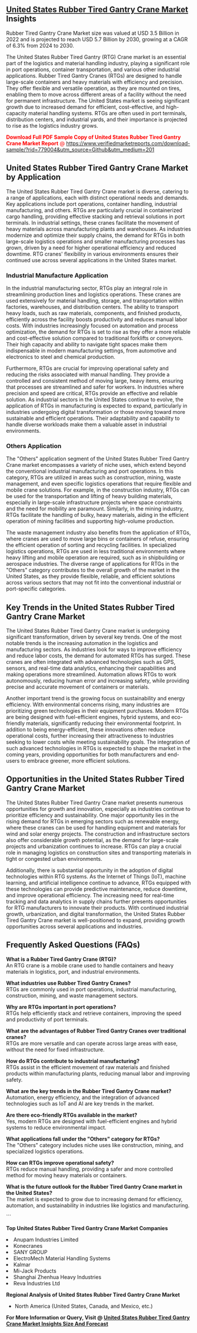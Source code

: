 <h2><a href="https://www.verifiedmarketreports.com/download-sample/?rid=779004&amp;utm_source=Github&amp;utm_medium=201" target="_blank">United States Rubber Tired Gantry Crane Market</a> Insights</h2><p>Rubber Tired Gantry Crane Market size was valued at USD 3.5 Billion in 2022 and is projected to reach USD 5.7 Billion by 2030, growing at a CAGR of 6.3% from 2024 to 2030.</p><p><p>The United States Rubber Tired Gantry (RTG) Crane market is an essential part of the logistics and material handling industry, playing a significant role in port operations, container transportation, and various other industrial applications. Rubber Tired Gantry Cranes (RTGs) are designed to handle large-scale containers and heavy materials with efficiency and precision. They offer flexible and versatile operation, as they are mounted on tires, enabling them to move across different areas of a facility without the need for permanent infrastructure. The United States market is seeing significant growth due to increased demand for efficient, cost-effective, and high-capacity material handling systems. RTGs are often used in port terminals, distribution centers, and industrial yards, and their importance is projected to rise as the logistics industry grows. <p><span class=""><span style="color: #ff0000;"><strong>Download Full PDF Sample Copy of United States Rubber Tired Gantry Crane Market Report</strong> @ </span><a href="https://www.verifiedmarketreports.com/download-sample/?rid=779004&amp;utm_source=Github&amp;utm_medium=201" target="_blank">https://www.verifiedmarketreports.com/download-sample/?rid=779004&amp;utm_source=Github&amp;utm_medium=201</a></span></p></p><h2>United States Rubber Tired Gantry Crane Market by Application</h2><p>The United States Rubber Tired Gantry Crane market is diverse, catering to a range of applications, each with distinct operational needs and demands. Key applications include port operations, container handling, industrial manufacturing, and others. RTGs are particularly crucial in containerized cargo handling, providing effective stacking and retrieval solutions in port terminals. In industrial settings, these cranes facilitate the movement of heavy materials across manufacturing plants and warehouses. As industries modernize and optimize their supply chains, the demand for RTGs in both large-scale logistics operations and smaller manufacturing processes has grown, driven by a need for higher operational efficiency and reduced downtime. RTG cranes' flexibility in various environments ensures their continued use across several applications in the United States market.</p><h3>Industrial Manufacture Application</h3><p>In the industrial manufacturing sector, RTGs play an integral role in streamlining production lines and logistics operations. These cranes are used extensively for material handling, storage, and transportation within factories, warehouses, and distribution centers. The ability to transport heavy loads, such as raw materials, components, and finished products, efficiently across the facility boosts productivity and reduces manual labor costs. With industries increasingly focused on automation and process optimization, the demand for RTGs is set to rise as they offer a more reliable and cost-effective solution compared to traditional forklifts or conveyors. Their high capacity and ability to navigate tight spaces make them indispensable in modern manufacturing settings, from automotive and electronics to steel and chemical production.</p><p>Furthermore, RTGs are crucial for improving operational safety and reducing the risks associated with manual handling. They provide a controlled and consistent method of moving large, heavy items, ensuring that processes are streamlined and safer for workers. In industries where precision and speed are critical, RTGs provide an effective and reliable solution. As industrial sectors in the United States continue to evolve, the application of RTGs in manufacturing is expected to expand, particularly in industries undergoing digital transformation or those moving toward more sustainable and efficient operations. Their adaptability and capability to handle diverse workloads make them a valuable asset in industrial environments.</p><h3>Others Application</h3><p>The "Others" application segment of the United States Rubber Tired Gantry Crane market encompasses a variety of niche uses, which extend beyond the conventional industrial manufacturing and port operations. In this category, RTGs are utilized in areas such as construction, mining, waste management, and even specific logistics operations that require flexible and mobile crane solutions. For example, in the construction industry, RTGs can be used for the transportation and lifting of heavy building materials, especially in large-scale infrastructure projects where space constraints and the need for mobility are paramount. Similarly, in the mining industry, RTGs facilitate the handling of bulky, heavy materials, aiding in the efficient operation of mining facilities and supporting high-volume production.</p><p>The waste management industry also benefits from the application of RTGs, where cranes are used to move large bins or containers of refuse, ensuring the efficient operation of sorting and recycling facilities. In specialized logistics operations, RTGs are used in less traditional environments where heavy lifting and mobile operation are required, such as in shipbuilding or aerospace industries. The diverse range of applications for RTGs in the "Others" category contributes to the overall growth of the market in the United States, as they provide flexible, reliable, and efficient solutions across various sectors that may not fit into the conventional industrial or port-specific categories.</p><h2>Key Trends in the United States Rubber Tired Gantry Crane Market</h2><p>The United States Rubber Tired Gantry Crane market is undergoing significant transformation, driven by several key trends. One of the most notable trends is the increasing automation in the logistics and manufacturing sectors. As industries look for ways to improve efficiency and reduce labor costs, the demand for automated RTGs has surged. These cranes are often integrated with advanced technologies such as GPS, sensors, and real-time data analytics, enhancing their capabilities and making operations more streamlined. Automation allows RTGs to work autonomously, reducing human error and increasing safety, while providing precise and accurate movement of containers or materials.</p><p>Another important trend is the growing focus on sustainability and energy efficiency. With environmental concerns rising, many industries are prioritizing green technologies in their equipment purchases. Modern RTGs are being designed with fuel-efficient engines, hybrid systems, and eco-friendly materials, significantly reducing their environmental footprint. In addition to being energy-efficient, these innovations often reduce operational costs, further increasing their attractiveness to industries seeking to lower costs while meeting sustainability goals. The integration of such advanced technologies in RTGs is expected to shape the market in the coming years, providing opportunities for both manufacturers and end-users to embrace greener, more efficient solutions.</p><h2>Opportunities in the United States Rubber Tired Gantry Crane Market</h2><p>The United States Rubber Tired Gantry Crane market presents numerous opportunities for growth and innovation, especially as industries continue to prioritize efficiency and sustainability. One major opportunity lies in the rising demand for RTGs in emerging sectors such as renewable energy, where these cranes can be used for handling equipment and materials for wind and solar energy projects. The construction and infrastructure sectors also offer considerable growth potential, as the demand for large-scale projects and urbanization continues to increase. RTGs can play a crucial role in managing logistics on construction sites and transporting materials in tight or congested urban environments.</p><p>Additionally, there is substantial opportunity in the adoption of digital technologies within RTG systems. As the Internet of Things (IoT), machine learning, and artificial intelligence continue to advance, RTGs equipped with these technologies can provide predictive maintenance, reduce downtime, and improve operational efficiency. The increasing need for real-time tracking and data analytics in supply chains further presents opportunities for RTG manufacturers to innovate their products. With continued industrial growth, urbanization, and digital transformation, the United States Rubber Tired Gantry Crane market is well-positioned to expand, providing growth opportunities across several applications and industries.</p><h2>Frequently Asked Questions (FAQs)</h2><p><strong>What is a Rubber Tired Gantry Crane (RTG)?</strong><br> An RTG crane is a mobile crane used to handle containers and heavy materials in logistics, port, and industrial environments.</p><p><strong>What industries use Rubber Tired Gantry Cranes?</strong><br> RTGs are commonly used in port operations, industrial manufacturing, construction, mining, and waste management sectors.</p><p><strong>Why are RTGs important in port operations?</strong><br> RTGs help efficiently stack and retrieve containers, improving the speed and productivity of port terminals.</p><p><strong>What are the advantages of Rubber Tired Gantry Cranes over traditional cranes?</strong><br> RTGs are more versatile and can operate across large areas with ease, without the need for fixed infrastructure.</p><p><strong>How do RTGs contribute to industrial manufacturing?</strong><br> RTGs assist in the efficient movement of raw materials and finished products within manufacturing plants, reducing manual labor and improving safety.</p><p><strong>What are the key trends in the Rubber Tired Gantry Crane market?</strong><br> Automation, energy efficiency, and the integration of advanced technologies such as IoT and AI are key trends in the market.</p><p><strong>Are there eco-friendly RTGs available in the market?</strong><br> Yes, modern RTGs are designed with fuel-efficient engines and hybrid systems to reduce environmental impact.</p><p><strong>What applications fall under the "Others" category for RTGs?</strong><br> The "Others" category includes niche uses like construction, mining, and specialized logistics operations.</p><p><strong>How can RTGs improve operational safety?</strong><br> RTGs reduce manual handling, providing a safer and more controlled method for moving heavy materials or containers.</p><p><strong>What is the future outlook for the Rubber Tired Gantry Crane market in the United States?</strong><br> The market is expected to grow due to increasing demand for efficiency, automation, and sustainability in industries like logistics and manufacturing.</p>```</p><p><strong>Top United States Rubber Tired Gantry Crane Market Companies</strong></p><div data-test-id=""><p><li>Anupam Industries Limited</li><li> Konecranes</li><li> SANY GROUP</li><li> ElectroMech Material Handling Systems</li><li> Kalmar</li><li> Mi-Jack Products</li><li> Shanghai Zhenhua Heavy Industries</li><li> Reva Industries Ltd</li></p><div><strong>Regional Analysis of&nbsp;United States Rubber Tired Gantry Crane Market</strong></div><ul><li dir="ltr"><p dir="ltr">North America&nbsp;(United States, Canada, and Mexico, etc.)</p></li></ul><p><strong>For More Information or Query, Visit @&nbsp;</strong><strong><a href="https://www.verifiedmarketreports.com/product/rubber-tired-gantry-crane-market/?utm_source=Github&amp;utm_medium=201" target="_blank">United States Rubber Tired Gantry Crane Market Insights Size And Forecast</a></strong></p></div>
